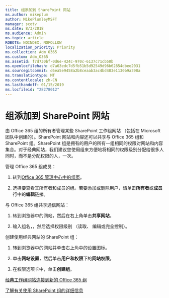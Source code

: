 ```yaml
---
title: 组添加到 SharePoint 网站
ms.author: mikeplum
author: MikePlumleyMSFT
manager: scotv
ms.date: 8/3/2018
ms.audience: Admin
ms.topic: article
ROBOTS: NOINDEX, NOFOLLOW
localization_priority: Priority
ms.collection: Adm_O365
ms.custom: Adm_O365
ms.assetid: f7d730bf-0d6e-424c-970c-6137c71cb50b
ms.openlocfilehash: d7a63edc7d5fb51b5d92549d96b62854dbee2031
ms.sourcegitcommit: d6ea5e9458a2b8ceaab3ac4bd483e1130b9a398a
ms.translationtype: MT
ms.contentlocale: zh-CN
ms.lasthandoff: 01/15/2019
ms.locfileid: "28278012"
---
```

# <a name="add-a-group-to-a-sharepoint-site"></a>组添加到 SharePoint 网站

由 Office 365 组的所有者管理某些 SharePoint 工作组网站 （包括在 Microsoft 团队中创建的）。SharePoint 网站和内容还可以共享与 Office 365 组和 SharePoint 组。SharePoint 组是拥有的用户的所有一组相同的权限对网站和内容集合。对于经典网站，我们建议您使用组来方便地将相同的权限级别分配给很多人同时，而不是分配权限的人，一次。
  
管理 Office 365 组成员：
  
1. 转到[Office 365 管理中心中的组页](https://portal.office.com/adminportal/home#/groups)。
    
2. 选择要查看其所有者和成员的组。若要添加或删除用户，请单击**所有者**或**成员**行中的**编辑**链接。 
    
与 Office 365 组共享通信网站：
  
1. 转到浏览器中的网站，然后在右上角单击**共享网站**。 
    
2. 输入组名，，然后选择权限级别 （读取、 编辑或完全控制）。
    
创建使用经典网站的 SharePoint 组：
  
1. 转到浏览器中的网站并单击右上角中的设置图标。
    
2. 单击**网站设置**，然后单击**用户和权限**下的**网站权限**。
    
3. 在权限选项卡中，单击**创建组**。
    
[经典工作组网站连接到新的 Office 365 组](https://go.microsoft.com/fwlink/?linkid=2008654)
  
[了解有关使用 SharePoint 组的详细信息](https://go.microsoft.com/fwlink/?linkid=874658)
  

